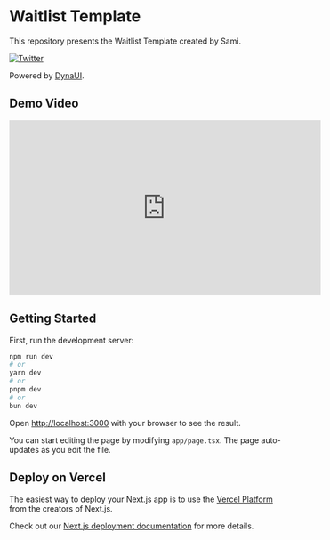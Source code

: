 # Waitlist Template

This repository presents the Waitlist Template created by Sami.

[![Twitter](https://img.shields.io/twitter/follow/YOUR_TWITTER_HANDLE?style=social)](https://twitter.com/YOUR_TWITTER_HANDLE)

Powered by [DynaUI](https://www.dynaui.design/).

## Demo Video

<iframe width="560" height="315" src="https://res.cloudinary.com/dl2adjye7/video/upload/v1719664927/waitlist_bv5bsb.mp4" frameborder="0" allowfullscreen></iframe>



## Getting Started

First, run the development server:

```bash
npm run dev
# or
yarn dev
# or
pnpm dev
# or
bun dev
```

Open [http://localhost:3000](http://localhost:3000) with your browser to see the result.

You can start editing the page by modifying `app/page.tsx`. The page auto-updates as you edit the file.


## Deploy on Vercel

The easiest way to deploy your Next.js app is to use the [Vercel Platform](https://vercel.com/new?utm_medium=default-template&filter=next.js&utm_source=create-next-app&utm_campaign=create-next-app-readme) from the creators of Next.js.

Check out our [Next.js deployment documentation](https://nextjs.org/docs/deployment) for more details.
